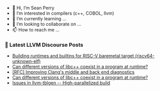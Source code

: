 - 👋 Hi, I’m Sean Perry
- 👀 I’m interested in compilers (c++, COBOL, llvm)
- 🌱 I’m currently learning ...
- 💞️ I’m looking to collaborate on ...
- 📫 How to reach me ...

<!---
s66perry/s66perry is a ✨ special ✨ repository because its `README.md` (this file) appears on your GitHub profile.
You can click the Preview link to take a look at your changes.
--->
### 📕 Latest LLVM Discourse Posts

<!-- DISCOURSE-LLVM:START -->
- [Building runtimes and builtins for RISC-V baremetal target &lpar;riscv64-unknown-elf&rpar;](https://discourse.llvm.org/t/building-runtimes-and-builtins-for-risc-v-baremetal-target-riscv64-unknown-elf/69321#post_2)
- [Can different versions of libc++ coexist in a program at runtime?](https://discourse.llvm.org/t/can-different-versions-of-libc-coexist-in-a-program-at-runtime/69302#post_7)
- [[RFC] Improving Clang&#39;s middle and back end diagnostics](https://discourse.llvm.org/t/rfc-improving-clangs-middle-and-back-end-diagnostics/69261#post_10)
- [Can different versions of libc++ coexist in a program at runtime?](https://discourse.llvm.org/t/can-different-versions-of-libc-coexist-in-a-program-at-runtime/69302#post_6)
- [Issues in llvm-tblgen -- High-parallelized build](https://discourse.llvm.org/t/issues-in-llvm-tblgen-high-parallelized-build/68037?page=2#post_30)
<!-- DISCOURSE-LLVM:END -->
